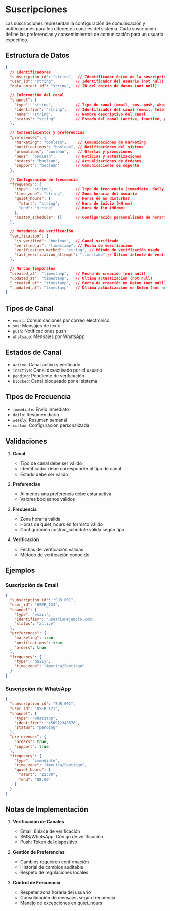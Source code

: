 # Suscripciones

Las suscripciones representan la configuración de comunicación y notificaciones para los diferentes canales del sistema. Cada suscripción define las preferencias y consentimientos de comunicación para un usuario específico.

## Estructura de Datos

```json
{
  // Identificadores
  "subscription_id": "string",  // Identificador único de la suscripción (not null)
  "user_id": "string",         // Identificador del usuario (not null)
  "data_object_id": "string",  // ID del objeto de datos (not null)

  // Información del canal
  "channel": {
    "type": "string",          // Tipo de canal (email, sms, push, whatsapp) (not null)
    "identifier": "string",    // Identificador del canal (email, teléfono, token) (not null)
    "name": "string",          // Nombre descriptivo del canal
    "status": "string"         // Estado del canal (active, inactive, pending, blocked)
  },

  // Consentimientos y preferencias
  "preferences": {
    "marketing": "boolean",     // Comunicaciones de marketing
    "notifications": "boolean", // Notificaciones del sistema
    "promotions": "boolean",    // Ofertas y promociones
    "news": "boolean",         // Noticias y actualizaciones
    "orders": "boolean",       // Actualizaciones de órdenes
    "support": "boolean"       // Comunicaciones de soporte
  },

  // Configuración de frecuencia
  "frequency": {
    "type": "string",          // Tipo de frecuencia (immediate, daily, weekly, custom)
    "time_zone": "string",     // Zona horaria del usuario
    "quiet_hours": {           // Horas de no disturbar
      "start": "string",       // Hora de inicio (HH:mm)
      "end": "string"          // Hora de fin (HH:mm)
    },
    "custom_schedule": {}      // Configuración personalizada de horarios
  },

  // Metadatos de verificación
  "verification": {
    "is_verified": "boolean",  // Canal verificado
    "verified_at": "timestamp", // Fecha de verificación
    "verification_method": "string", // Método de verificación usado
    "last_verification_attempt": "timestamp" // Último intento de verificación
  },

  // Marcas temporales
  "created_at": "timestamp",   // Fecha de creación (not null)
  "updated_at": "timestamp",   // Última actualización (not null)
  "_created_at": "timestamp",  // Fecha de creación en Reten (not null)
  "_updated_at": "timestamp"   // Última actualización en Reten (not null)
}
```

## Tipos de Canal

- `email`: Comunicaciones por correo electrónico
- `sms`: Mensajes de texto
- `push`: Notificaciones push
- `whatsapp`: Mensajes por WhatsApp

## Estados de Canal

- `active`: Canal activo y verificado
- `inactive`: Canal desactivado por el usuario
- `pending`: Pendiente de verificación
- `blocked`: Canal bloqueado por el sistema

## Tipos de Frecuencia

- `immediate`: Envío inmediato
- `daily`: Resumen diario
- `weekly`: Resumen semanal
- `custom`: Configuración personalizada

## Validaciones

1. **Canal**
   - Tipo de canal debe ser válido
   - Identificador debe corresponder al tipo de canal
   - Estado debe ser válido

2. **Preferencias**
   - Al menos una preferencia debe estar activa
   - Valores booleanos válidos

3. **Frecuencia**
   - Zona horaria válida
   - Horas de quiet_hours en formato válido
   - Configuración custom_schedule válida según tipo

4. **Verificación**
   - Fechas de verificación válidas
   - Método de verificación conocido

## Ejemplos

### Suscripción de Email
```json
{
  "subscription_id": "SUB_001",
  "user_id": "USER_123",
  "channel": {
    "type": "email",
    "identifier": "usuario@ejemplo.com",
    "status": "active"
  },
  "preferences": {
    "marketing": true,
    "notifications": true,
    "orders": true
  },
  "frequency": {
    "type": "daily",
    "time_zone": "America/Santiago"
  }
}
```

### Suscripción de WhatsApp
```json
{
  "subscription_id": "SUB_002",
  "user_id": "USER_123",
  "channel": {
    "type": "whatsapp",
    "identifier": "+56912345678",
    "status": "pending"
  },
  "preferences": {
    "orders": true,
    "support": true
  },
  "frequency": {
    "type": "immediate",
    "time_zone": "America/Santiago",
    "quiet_hours": {
      "start": "22:00",
      "end": "08:00"
    }
  }
}
```

## Notas de Implementación

1. **Verificación de Canales**
   - Email: Enlace de verificación
   - SMS/WhatsApp: Código de verificación
   - Push: Token del dispositivo

2. **Gestión de Preferencias**
   - Cambios requieren confirmación
   - Historial de cambios auditable
   - Respeto de regulaciones locales

3. **Control de Frecuencia**
   - Respetar zona horaria del usuario
   - Consolidación de mensajes según frecuencia
   - Manejo de excepciones en quiet_hours 